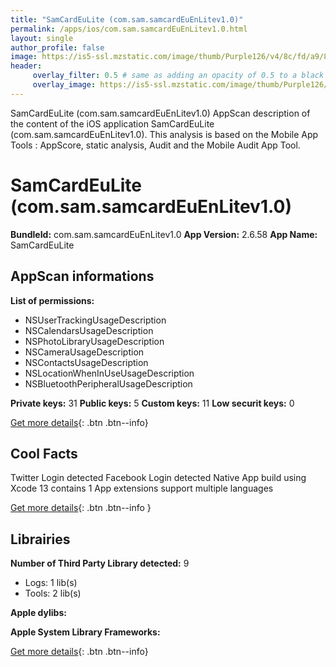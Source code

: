 ```yaml
---
title: "SamCardEuLite (com.sam.samcardEuEnLitev1.0)"
permalink: /apps/ios/com.sam.samcardEuEnLitev1.0.html
layout: single
author_profile: false
image: https://is5-ssl.mzstatic.com/image/thumb/Purple126/v4/8c/fd/a9/8cfda904-bc86-5e79-0a1f-7ce912741f04/AppIcon_samCardEuLite-0-1x_U007emarketing-0-7-0-0-85-220.png/512x512bb.jpg
header: 
     overlay_filter: 0.5 # same as adding an opacity of 0.5 to a black background
     overlay_image: https://is5-ssl.mzstatic.com/image/thumb/Purple126/v4/8c/fd/a9/8cfda904-bc86-5e79-0a1f-7ce912741f04/AppIcon_samCardEuLite-0-1x_U007emarketing-0-7-0-0-85-220.png/512x512bb.jpg
---
```

SamCardEuLite (com.sam.samcardEuEnLitev1.0) AppScan description of the content of the iOS application SamCardEuLite (com.sam.samcardEuEnLitev1.0). This analysis is based on the Mobile App Tools : AppScore, static analysis, Audit and the Mobile Audit App Tool.

# SamCardEuLite (com.sam.samcardEuEnLitev1.0)

**BundleId:** com.sam.samcardEuEnLitev1.0
**App Version:** 2.6.58
**App Name:** SamCardEuLite


## AppScan informations 

**List of permissions:** 
- NSUserTrackingUsageDescription
- NSCalendarsUsageDescription
- NSPhotoLibraryUsageDescription
- NSCameraUsageDescription
- NSContactsUsageDescription
- NSLocationWhenInUseUsageDescription
- NSBluetoothPeripheralUsageDescription
  
  
**Private keys:** 31
**Public keys:** 5
**Custom keys:** 11
**Low securit keys:** 0
  
[Get more details](/pricing.html){: .btn .btn--info}

## Cool Facts

Twitter Login detected
Facebook Login detected
Native App
build using Xcode 13
contains 1 App extensions
support multiple languages
  
[Get more details](/pricing.html){: .btn .btn--info }

## Librairies 
**Number of Third Party Library detected:** 9
- Logs: 1 lib(s)
- Tools: 2 lib(s)


**Apple dylibs:**


**Apple System Library Frameworks:**


  
[Get more details](/pricing.html){: .btn .btn--info}

